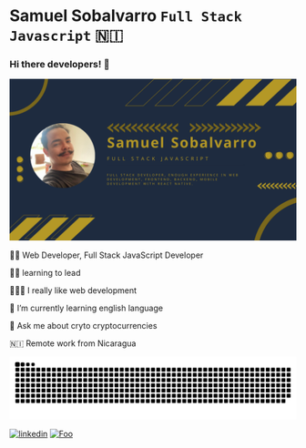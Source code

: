 # Samuel Sobalvarro `Full Stack Javascript` 🇳🇮

### Hi there developers! 👋



![Presentation](https://github.com/msobalvarro/msobalvarro/blob/master/Samuel%20Sobalvarro.png)

👨‍💻 Web Developer, Full Stack JavaScript Developer

🙋‍♂️ learning to lead

👨🏼‍💼 I really like web development

🌱 I’m currently learning english language

💬 Ask me about cryto cryptocurrencies

🇳🇮 Remote work from Nicaragua

![bitmap](https://github.com/msobalvarro/msobalvarro/blob/master/github-contribution-grid-snake.svg)

[![linkedin](https://findicons.com/files/icons/947/mini_social_networking/64/linkedin.png)](https://www.linkedin.com/in/samuel-sobalvarro-127227160/) [![Foo](https://icons.iconarchive.com/icons/dakirby309/simply-styled/64/Gmail-icon.png)](mailto:dev.msobalvarro@gmail.com)

<!--
**msobalvarro/msobalvarro** is a ✨ _special_ ✨ repository because its `README.md` (this file) appears on your GitHub profile.

Here are some ideas to get you started:

- 🔭 I’m currently working on ...
- 🌱 I’m currently learning ...
- 👯 I’m looking to collaborate on ...
- 🤔 I’m looking for help with ...
- 💬 Ask me about ...
- 📫 How to reach me: ...
- 😄 Pronouns: ...
- ⚡ Fun fact: ...
-->

